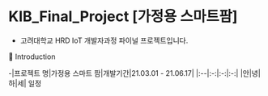 # KIB_Final_Project [가정용 스마트팜]

- 고려대학교 HRD IoT 개발자과정 파이널 프로젝트입니다.

👋 Introduction

-|프로젝트 명|가정용 스마트 팜|개발기간|21.03.01 - 21.06.17|
 |:--|:-:|:-:|:-:|
 |안|녕|하|세|
  일정
